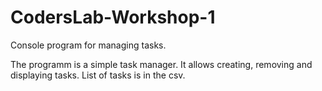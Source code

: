 # CodersLab-Workshop-1
Console program for managing tasks.

The programm is a simple task manager. It allows creating, removing and displaying tasks. List of tasks is in the csv.

